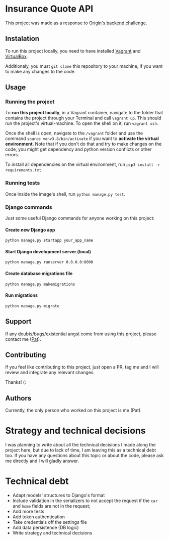 # Insurance Quote API

This project was made as a response to [Origin's backend challenge](https://github.com/OriginFinancial/origin-backend-take-home-assignment).

## Instalation

To run this project locally, you need to have installed [Vagrant](https://www.vagrantup.com/downloads) and [VirtualBox](https://www.virtualbox.org/).

Additionaly, you must `git clone` this repository to your machine, if you want to make any changes to the code.

## Usage

### Running the project

To **run this project locally**, in a Vagrant container, navigate to the folder that contains the project through your Terminal and call `vagrant up`. This should run the project's virtual-machine. To open the shell on it, run `vagrant ssh`.

Once the shell is open, navigate to the `/vagrant` folder and use the command `source venv3.8/bin/activate` if you want to **activate the virtual environment**. Note that if you don't do that and try to make changes on the code, you might get dependency and python version conflicts or other errors.

To install all dependencies on the virtual environment, run `pip3 install -r requirements.txt`.

### Running tests

Once inside the image's shell, run `python manage.py test`.

### Django commands

Just some useful Django commands for anyone working on this project:

#### Create new Django app

`python manage.py startapp your_app_name`

#### Start Django development server (local)

`python manage.py runserver 0.0.0.0:8000`

#### Create database migrations file

`python manage.py makemigrations`

#### Run migrations

`python manage.py migrate`

## Support

If any doubts/bugs/existential angst come from using this project, please contact me ([Pat](https://github.com/patcky)).

## Contributing

If you feel like contributing to this project, just open a PR, tag me and I will review and integrate any relevant changes.

Thanks! (:

## Authors

Currently, the only person who worked on this project is me (Pat).

# Strategy and technical decisions 

I was planning to write about all the technical decisions I made along the project here, but due to lack of time, I am leaving this as a technical debt too. If you have any questions about this topic or about the code, please ask me directly and I will gladly answer.

# Technical debt

- Adapt models' structures to Django's format
- Include validation in the serializers to not accept the request if the `car` and `home` fields are not in the request;
- Add more tests
- Add token authentication
- Take credentials off the settings file
- Add data persistence (DB logic)
- Write strategy and technical decisions